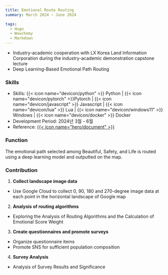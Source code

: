 ```yaml
---
title: Emotional Route Routing
summary: March 2024 ~ June 2024

tags:
  - Hugo
  - Wowchemy
  - Markdown
---
```


- Industry-academic cooperation with LX Korea Land Information Corporation during the industry-academic demonstration capstone lecture
- Deep Learning-Based Emotional Path Routing

### Skills

- Skills: {{< icon name="devicon/python" >}} Python | {{< icon name="devicon/pytorch" >}}Pytorch | {{< icon name="devicon/javascript" >}} Javascript | {{< icon name="devicon/lua" >}} Lua | {{< icon name="devicon/windows11" >}} Windows | {{< icon name="devicon/docker" >}} Docker
- Development Period: 2024년 3월 - 6월
- Reference: [{{< icon name="hero/document" >}}](report.pdf)

### Function

The emotional path selected among Beautiful, Safety, and Life is routed using a deep learning model and outputted on the map.

### Contribution

1. **Collect landscape image data**

- Use Google Cloud to collect 0, 90, 180 and 270-degree image data at each point in the horizontal landscape of Google map

2. **Analysis of routing algorithms**

- Exploring the Analysis of Routing Algorithms and the Calculation of Emotional Score Weight

3. **Create questionnaires and promote surveys**

- Organize questionnaire items
- Promote SNS for sufficient population composition

4. **Survey Analysis**

- Analysis of Survey Results and Significance
